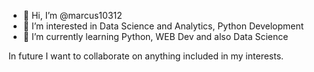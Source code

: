 - 👋 Hi, I’m @marcus10312
- 👀 I’m interested in Data Science and Analytics, Python Development
- 🌱 I’m currently learning Python, WEB Dev and also Data Science 

In future I want to collaborate on anything  included in my interests.

<!---
marcus10312/marcus10312 is a ✨ special ✨ repository because its `README.md` (this file) appears on your GitHub profile.
You can click the Preview link to take a look at your changes.
--->
